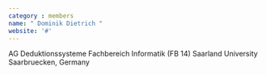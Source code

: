 ```yaml
---
category : members
name: " Dominik Dietrich " 
website: '#'
---
```

AG Deduktionssysteme
Fachbereich Informatik (FB 14)
Saarland University
Saarbruecken, Germany

